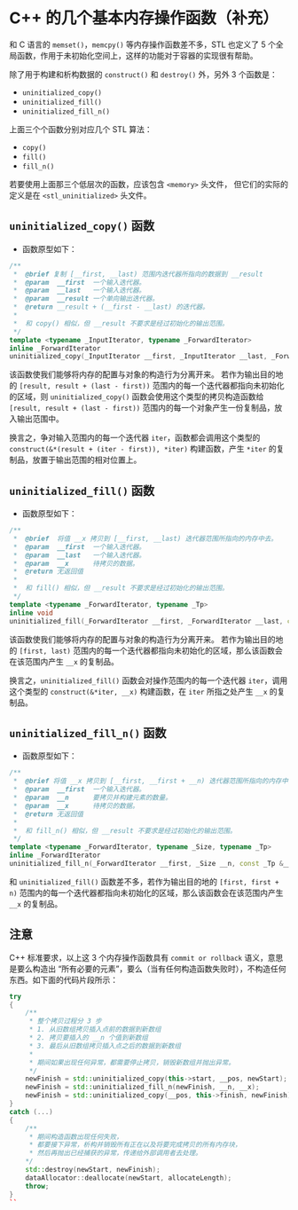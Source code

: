 # C++ 的几个基本内存操作函数（补充）

和 C 语言的 `memset()`，`memcpy()` 等内存操作函数差不多，STL 也定义了 5 个全局函数，作用于未初始化空间上，这样的功能对于容器的实现很有帮助。

除了用于构建和析构数据的 `construct()` 和 `destroy()` 外，另外 3 个函数是：

- `uninitialized_copy()`
- `uninitialized_fill()`
- `uninitialized_fill_n()`

上面三个个函数分别对应几个 STL 算法：

- `copy()`
- `fill()`
- `fill_n()`

若要使用上面那三个低层次的函数，应该包含 `<memory>` 头文件，
但它们的实际的定义是在 `<stl_uninitialized>` 头文件。

## `uninitialized_copy()` 函数

- 函数原型如下：

```C++
/**
 *  @brief 复制 [__first, __last) 范围内迭代器所指向的数据到 __result
 *  @param  __first  一个输入迭代器。
 *  @param  __last   一个输入迭代器。
 *  @param  __result 一个单向输出迭代器。
 *  @return __result + (__first - __last) 的迭代器。
 * 
 *  和 copy() 相似，但 __result 不要求是经过初始化的输出范围。
 */
template <typename _InputIterator, typename _ForwardIterator>
inline _ForwardIterator
uninitialized_copy(_InputIterator __first, _InputIterator __last, _ForwardIterator __result);
```

该函数使我们能够将内存的配置与对象的构造行为分离开来。
若作为输出目的地的 `[result, result + (last - first))` 范围内的每一个迭代器都指向未初始化的区域，则 `uninitialized_copy()` 函数会使用这个类型的拷贝构造函数给 `[result, result + (last - first))` 范围内的每一个对象产生一份复制品，放入输出范围中。

换言之，争对输入范围内的每一个迭代器 `iter`，函数都会调用这个类型的 `construct(&*(result + (iter - first)), *iter)` 构建函数，产生 `*iter` 的复制品，放置于输出范围的相对位置上。

## `uninitialized_fill()` 函数

- 函数原型如下：

```C++
/**
 *  @brief  将值 __x 拷贝到 [__first, __last) 迭代器范围所指向的内存中去。
 *  @param  __first  一个输入迭代器。
 *  @param  __last   一个输入迭代器。
 *  @param  __x      待拷贝的数据。
 *  @return 无返回值
 *
 *  和 fill() 相似，但 __result 不要求是经过初始化的输出范围。
 */
template <typename _ForwardIterator, typename _Tp>
inline void
uninitialized_fill(_ForwardIterator __first, _ForwardIterator __last, const _Tp &__x);
```

该函数使我们能够将内存的配置与对象的构造行为分离开来。
若作为输出目的地的 `[first, last)` 范围内的每一个迭代器都指向未初始化的区域，那么该函数会在该范围内产生 `__x` 的复制品。

换言之，`uninitialized_fill()` 函数会对操作范围内的每一个迭代器 `iter`，调用这个类型的 `construct(&*iter, __x)` 构建函数，在 `iter` 所指之处产生 `__x` 的复制品。

## `uninitialized_fill_n()` 函数

- 函数原型如下：

```C++
/**
 *  @brief 将值 __x 拷贝到 [__first, __first + __n) 迭代器范围所指向的内存中去。
 *  @param  __first  一个输入迭代器。
 *  @param  __n      要拷贝并构建元素的数量。
 *  @param  __x      待拷贝的数据。
 *  @return 无返回值
 *
 *  和 fill_n() 相似，但 __result 不要求是经过初始化的输出范围。
 */
template <typename _ForwardIterator, typename _Size, typename _Tp>
inline _ForwardIterator
uninitialized_fill_n(_ForwardIterator __first, _Size __n, const _Tp &__x);
```

和 `uninitialized_fill()` 函数差不多，若作为输出目的地的 `[first, first + n)` 范围内的每一个迭代器都指向未初始化的区域，那么该函数会在该范围内产生 `__x` 的复制品。

## 注意

C++ 标准要求，以上这 3 个内存操作函数具有 `commit or rollback` 语义，意思是要么构造出 “所有必要的元素”，要么（当有任何构造函数失败时），不构造任何东西。如下面的代码片段所示：

```C++
try
{
    /**
     * 整个拷贝过程分 3 步
     * 1. 从旧数组拷贝插入点前的数据到新数组
     * 2. 拷贝要插入的 __n 个值到新数组
     * 3. 最后从旧数组拷贝插入点之后的数据到新数组
     *
     * 期间如果出现任何异常，都需要停止拷贝，销毁新数组并抛出异常。
     */
    newFinish = std::uninitialized_copy(this->start, __pos, newStart);
    newFinish = std::uninitialized_fill_n(newFinish, __n, __x);
    newFinish = std::uninitialized_copy(__pos, this->finish, newFinish);
}
catch (...)
{
    /**
     * 期间构造函数出现任何失败，
     * 都要接下异常，析构并销毁所有正在以及将要完成拷贝的所有内存块，
     * 然后再抛出已经捕获的异常，传递给外部调用者去处理。
    */
    std::destroy(newStart, newFinish);
    dataAllocator::deallocate(newStart, allocateLength);
    throw;
}
``
